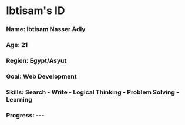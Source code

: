 <div>
  <h1>Ibtisam's ID </h1>
  <h3>Name: Ibtisam Nasser Adly</h3>
  <h3>Age: 21</h3>
  <h3>Region: Egypt/Asyut</h3>
  <h3>Goal: Web Development</h3>
  <h3>Skills: Search - Write - Logical Thinking - Problem Solving - Learning</h3>
  <h3>Progress: ---</h3>
</div>
